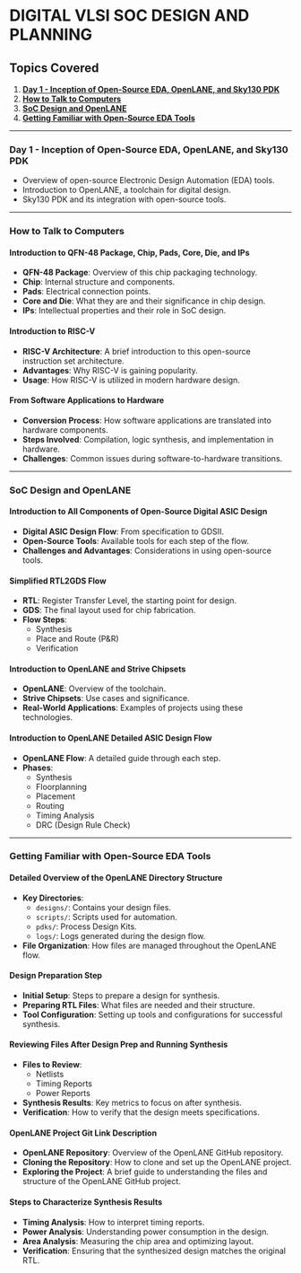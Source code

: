 # DIGITAL VLSI SOC DESIGN AND PLANNING

## Topics Covered

1. [**Day 1 - Inception of Open-Source EDA, OpenLANE, and Sky130 PDK**](#day-1---inception-of-open-source-eda-openlane-and-sky130-pdk)
2. [**How to Talk to Computers**](#how-to-talk-to-computers)
3. [**SoC Design and OpenLANE**](#soc-design-and-openlane)
4. [**Getting Familiar with Open-Source EDA Tools**](#getting-familiar-with-open-source-eda-tools)

---

### Day 1 - Inception of Open-Source EDA, OpenLANE, and Sky130 PDK
- Overview of open-source Electronic Design Automation (EDA) tools.
- Introduction to OpenLANE, a toolchain for digital design.
- Sky130 PDK and its integration with open-source tools.

---

### How to Talk to Computers

#### Introduction to QFN-48 Package, Chip, Pads, Core, Die, and IPs
- **QFN-48 Package**: Overview of this chip packaging technology.
- **Chip**: Internal structure and components.
- **Pads**: Electrical connection points.
- **Core and Die**: What they are and their significance in chip design.
- **IPs**: Intellectual properties and their role in SoC design.

#### Introduction to RISC-V
- **RISC-V Architecture**: A brief introduction to this open-source instruction set architecture.
- **Advantages**: Why RISC-V is gaining popularity.
- **Usage**: How RISC-V is utilized in modern hardware design.

#### From Software Applications to Hardware
- **Conversion Process**: How software applications are translated into hardware components.
- **Steps Involved**: Compilation, logic synthesis, and implementation in hardware.
- **Challenges**: Common issues during software-to-hardware transitions.

---

### SoC Design and OpenLANE

#### Introduction to All Components of Open-Source Digital ASIC Design
- **Digital ASIC Design Flow**: From specification to GDSII.
- **Open-Source Tools**: Available tools for each step of the flow.
- **Challenges and Advantages**: Considerations in using open-source tools.

#### Simplified RTL2GDS Flow
- **RTL**: Register Transfer Level, the starting point for design.
- **GDS**: The final layout used for chip fabrication.
- **Flow Steps**:
  - Synthesis
  - Place and Route (P&R)
  - Verification

#### Introduction to OpenLANE and Strive Chipsets
- **OpenLANE**: Overview of the toolchain.
- **Strive Chipsets**: Use cases and significance.
- **Real-World Applications**: Examples of projects using these technologies.

#### Introduction to OpenLANE Detailed ASIC Design Flow
- **OpenLANE Flow**: A detailed guide through each step.
- **Phases**:
  - Synthesis
  - Floorplanning
  - Placement
  - Routing
  - Timing Analysis
  - DRC (Design Rule Check)

---

### Getting Familiar with Open-Source EDA Tools

#### Detailed Overview of the OpenLANE Directory Structure
- **Key Directories**:
  - `designs/`: Contains your design files.
  - `scripts/`: Scripts used for automation.
  - `pdks/`: Process Design Kits.
  - `logs/`: Logs generated during the design flow.
- **File Organization**: How files are managed throughout the OpenLANE flow.

#### Design Preparation Step
- **Initial Setup**: Steps to prepare a design for synthesis.
- **Preparing RTL Files**: What files are needed and their structure.
- **Tool Configuration**: Setting up tools and configurations for successful synthesis.

#### Reviewing Files After Design Prep and Running Synthesis
- **Files to Review**:
  - Netlists
  - Timing Reports
  - Power Reports
- **Synthesis Results**: Key metrics to focus on after synthesis.
- **Verification**: How to verify that the design meets specifications.

#### OpenLANE Project Git Link Description
- **OpenLANE Repository**: Overview of the OpenLANE GitHub repository.
- **Cloning the Repository**: How to clone and set up the OpenLANE project.
- **Exploring the Project**: A brief guide to understanding the files and structure of the OpenLANE GitHub project.

#### Steps to Characterize Synthesis Results
- **Timing Analysis**: How to interpret timing reports.
- **Power Analysis**: Understanding power consumption in the design.
- **Area Analysis**: Measuring the chip area and optimizing layout.
- **Verification**: Ensuring that the synthesized design matches the original RTL.




